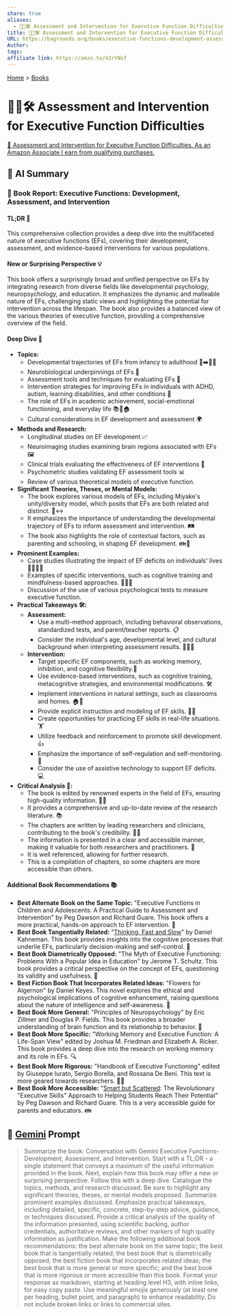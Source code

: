 ```yaml
---
share: true
aliases:
  - 🧠🧩🛠️ Assessment and Intervention for Executive Function Difficulties
title: 🧠🧩🛠️ Assessment and Intervention for Executive Function Difficulties
URL: https://bagrounds.org/books/executive-functions-development-assessment-and-intervention
Author: 
tags: 
affiliate link: https://amzn.to/43rYNsf
---
```

[Home](../index.md) > [Books](./index.md)  
# 🧠🧩🛠️ Assessment and Intervention for Executive Function Difficulties  
[🛒 Assessment and Intervention for Executive Function Difficulties. As an Amazon Associate I earn from qualifying purchases.](https://amzn.to/43rYNsf)  
  
## 🤖 AI Summary  
### 📖 Book Report: Executive Functions: Development, Assessment, and Intervention  
  
#### TL;DR 🎯  
This comprehensive collection provides a deep dive into the multifaceted nature of executive functions (EFs), covering their development, assessment, and evidence-based interventions for various populations.  
  
#### New or Surprising Perspective 💡  
This book offers a surprisingly broad and unified perspective on EFs by integrating research from diverse fields like developmental psychology, neuropsychology, and education. It emphasizes the dynamic and malleable nature of EFs, challenging static views and highlighting the potential for intervention across the lifespan. The book also provides a balanced view of the various theories of executive function, providing a comprehensive overview of the field.  
  
#### Deep Dive 🔬  
* **Topics:**  
    * Developmental trajectories of EFs from infancy to adulthood 👶➡️🧑‍🦳  
    * Neurobiological underpinnings of EFs 🧠  
    * Assessment tools and techniques for evaluating EFs 📝  
    * Intervention strategies for improving EFs in individuals with ADHD, autism, learning disabilities, and other conditions 🧩  
    * The role of EFs in academic achievement, social-emotional functioning, and everyday life 📚🤝🏠  
    * Cultural considerations in EF development and assessment 🌍  
* **Methods and Research:**  
    * Longitudinal studies on EF development 📈  
    * Neuroimaging studies examining brain regions associated with EFs 🖼️  
    * Clinical trials evaluating the effectiveness of EF interventions 🧪  
    * Psychometric studies validating EF assessment tools 📊  
    * Review of various theoretical models of executive function.  
* **Significant Theories, Theses, or Mental Models:**  
    * The book explores various models of EFs, including Miyake's unity/diversity model, which posits that EFs are both related and distinct. 🤝↔️  
    * It emphasizes the importance of understanding the developmental trajectory of EFs to inform assessment and intervention. 🛤️  
    * The book also highlights the role of contextual factors, such as parenting and schooling, in shaping EF development. 👪🏫  
* **Prominent Examples:**  
    * Case studies illustrating the impact of EF deficits on individuals' lives 🧑‍💼🧑‍🎓  
    * Examples of specific interventions, such as cognitive training and mindfulness-based approaches. 🧘‍♂️🧠  
    * Discussion of the use of various psychological tests to measure executive function.  
* **Practical Takeaways 🛠️:**  
    * **Assessment:**  
        * Use a multi-method approach, including behavioral observations, standardized tests, and parent/teacher reports. 📋  
        * Consider the individual's age, developmental level, and cultural background when interpreting assessment results. 🧑‍🤝‍🧑  
    * **Intervention:**  
        * Target specific EF components, such as working memory, inhibition, and cognitive flexibility.🎯  
        * Use evidence-based interventions, such as cognitive training, metacognitive strategies, and environmental modifications. 🛠️  
        * Implement interventions in natural settings, such as classrooms and homes. 🏠🏫  
        * Provide explicit instruction and modeling of EF skills. 🧑‍🏫  
        * Create opportunities for practicing EF skills in real-life situations. 🏋️  
        * Utilize feedback and reinforcement to promote skill development. 👍  
        * Emphasize the importance of self-regulation and self-monitoring. 👀  
        * Consider the use of assistive technology to support EF deficits. 💻  
* **Critical Analysis 🧐:**  
    * The book is edited by renowned experts in the field of EFs, ensuring high-quality information. 🧑‍🔬  
    * It provides a comprehensive and up-to-date review of the research literature. 📚  
    * The chapters are written by leading researchers and clinicians, contributing to the book's credibility. 🧑‍⚕️  
    * The information is presented in a clear and accessible manner, making it valuable for both researchers and practitioners. 📖  
    * It is well referenced, allowing for further research.  
    * This is a compilation of chapters, so some chapters are more accessible than others.  
  
#### Additional Book Recommendations 📚  
* **Best Alternate Book on the Same Topic:** "Executive Functions in Children and Adolescents: A Practical Guide to Assessment and Intervention" by Peg Dawson and Richard Guare. This book offers a more practical, hands-on approach to EF intervention. 🤝  
* **Best Book Tangentially Related:** "[Thinking, Fast and Slow](./thinking-fast-and-slow.md)" by Daniel Kahneman. This book provides insights into the cognitive processes that underlie EFs, particularly decision-making and self-control. 🧠  
* **Best Book Diametrically Opposed:** "The Myth of Executive Functioning: Problems With a Popular Idea in Education" by Jerome T. Schultz. This book provides a critical perspective on the concept of EFs, questioning its validity and usefulness. 🤨  
* **Best Fiction Book That Incorporates Related Ideas:** "Flowers for Algernon" by Daniel Keyes. This novel explores the ethical and psychological implications of cognitive enhancement, raising questions about the nature of intelligence and self-awareness. 🌹  
* **Best Book More General:** "Principles of Neuropsychology" by Eric Zillmer and Douglas P. Fields. This book provides a broader understanding of brain function and its relationship to behavior. 🧠  
* **Best Book More Specific:** "Working Memory and Executive Function: A Life-Span View" edited by Joshua M. Friedman and Elizabeth A. Ricker. This book provides a deep dive into the research on working memory and its role in EFs. 🔍  
* **Best Book More Rigorous:** "Handbook of Executive Functioning" edited by Giuseppe Iurato, Sergio Borella, and Rossana De Beni. This text is more geared towards researchers. 🧑‍🔬  
* **Best Book More Accessible:** "[Smart but Scattered](./smart-but-scattered.md): The Revolutionary "Executive Skills" Approach to Helping Students Reach Their Potential" by Peg Dawson and Richard Guare. This is a very accessible guide for parents and educators. 👪  
  
## 💬 [Gemini](https://gemini.google.com) Prompt  
> Summarize the book: Conversation with Gemini  Executive Functions- Development, Assessment, and Intervention. Start with a TL;DR - a single statement that conveys a maximum of the useful information provided in the book. Next, explain how this book may offer a new or surprising perspective. Follow this with a deep dive. Catalogue the topics, methods, and research discussed. Be sure to highlight any significant theories, theses, or mental models proposed. Summarize prominent examples discussed. Emphasize practical takeaways, including detailed, specific, concrete, step-by-step advice, guidance, or techniques discussed. Provide a critical analysis of the quality of the information presented, using scientific backing, author credentials, authoritative reviews, and other markers of high quality information as justification. Make the following additional book recommendations: the best alternate book on the same topic; the best book that is tangentially related; the best book that is diametrically opposed; the best fiction book that incorporates related ideas; the best book that is more general or more specific; and the best book that is more rigorous or more accessible than this book. Format your response as markdown, starting at heading level H3, with inline links, for easy copy paste. Use meaningful emojis generously (at least one per heading, bullet point, and paragraph) to enhance readability. Do not include broken links or links to commercial sites.